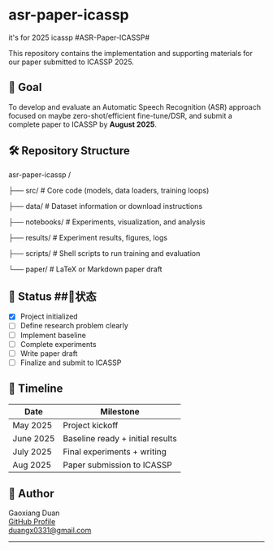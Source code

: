 # asr-paper-icassp
it's for 2025 icassp #ASR-Paper-ICASSP# 

This repository contains the implementation and supporting materials for our paper submitted to ICASSP 2025.

## 🎯 Goal   

To develop and evaluate an Automatic Speech Recognition (ASR) approach focused on maybe zero-shot/efficient fine-tune/DSR, and submit a complete paper to ICASSP by **August 2025**.

## 🛠 Repository Structure

asr-paper-icassp /

├── src/ # Core code (models, data loaders, training loops)

├── data/ # Dataset information or download instructions

├── notebooks/ # Experiments, visualization, and analysis

├── results/ # Experiment results, figures, logs

├── scripts/ # Shell scripts to run training and evaluation

└── paper/ # LaTeX or Markdown paper draft

## 🚧 Status   ##🚧状态

- [x] Project initialized   
- [ ] Define research problem clearly
- [ ] Implement baseline  
- [ ] Complete experiments 
- [ ] Write paper draft   
- [ ] Finalize and submit to ICASSP

## 📅 Timeline   

| Date | Milestone |  
|------|-----------|
| May 2025 | Project kickoff |
| June 2025 | Baseline ready + initial results |
| July 2025 | Final experiments + writing |
| Aug 2025 | Paper submission to ICASSP |

## 🧠 Author

Gaoxiang Duan  
[GitHub Profile](https://github.com/S0ar1)  
duangx0331@gmail.com

---

